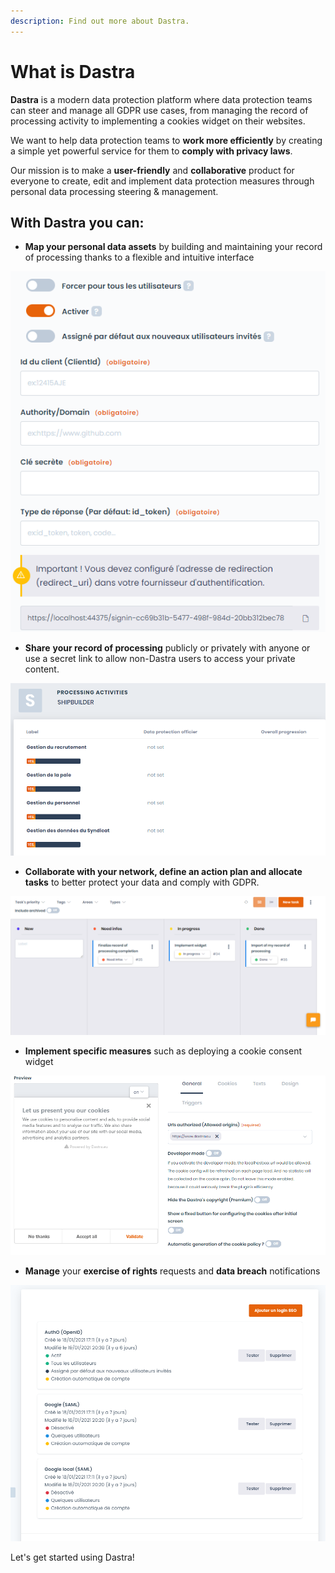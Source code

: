 ```yaml
---
description: Find out more about Dastra.
---
```


# What is Dastra

**Dastra** is a modern data protection platform where data protection teams can steer and manage all GDPR use cases, from managing the record of processing activity to implementing a cookies widget on their websites.

We want to help data protection teams to **work more efficiently** by creating a simple yet powerful service for them to **comply with privacy laws**.

Our mission is to make a **user-friendly** and **collaborative** product for everyone to create, edit and implement data protection measures through personal data processing steering & management.

## With Dastra you can:

* **Map your personal data assets** by building and maintaining your record of processing thanks to a flexible and intuitive interface

![](<.gitbook/assets/image (123).png>)

* **Share** **your record of processing** publicly or privately with anyone or use a secret link to allow non-Dastra users to access your private content.

![](<.gitbook/assets/image (36) (1).png>)

* **Collaborate with your network, define an action plan and allocate tasks** to better protect your data and comply with GDPR.

![](<.gitbook/assets/image (45).png>)

* **Implement specific measures** such as deploying a cookie consent widget&#x20;

![](<.gitbook/assets/image (122) (1).png>)



* **Manage** your **exercise of rights** requests and **data breach** notifications

![](<.gitbook/assets/image (116).png>)

Let's get started using Dastra!
